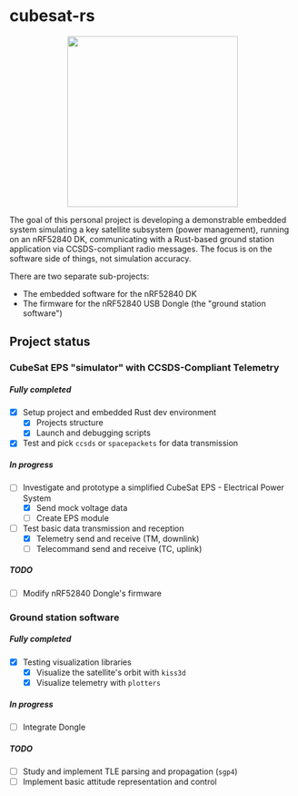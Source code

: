 # cubesat-rs
<p align="center">
  <img src="logo/logo.png " width="300" style="display: block; margin: auto;">
</p>


The goal of this personal project is developing a demonstrable embedded system simulating a key satellite subsystem (power management), running on an nRF52840 DK, communicating with a Rust-based ground station application via CCSDS-compliant radio messages.
The focus is on the software side of things, not simulation accuracy.

There are two separate sub-projects:
- The embedded software for the nRF52840 DK
- The firmware for the nRF52840 USB Dongle (the "ground station software")


## Project status
### CubeSat EPS "simulator" with CCSDS-Compliant Telemetry
##### Fully completed
- [X] Setup project and embedded Rust dev environment
  - [X] Projects structure
  - [X] Launch and debugging scripts 
- [X] Test and pick `ccsds` or `spacepackets` for data transmission

##### In progress
- [ ] Investigate and prototype a simplified CubeSat EPS - Electrical Power System
  - [X] Send mock voltage data
  - [ ] Create EPS module  
- [ ] Test basic data transmission and reception
  - [X] Telemetry send and receive (TM, downlink)
  - [ ] Telecommand send and receive (TC, uplink)   

##### TODO
- [ ] Modify nRF52840 Dongle's firmware

### Ground station software 
##### Fully completed
- [X] Testing visualization libraries
  - [X] Visualize the satellite's orbit with `kiss3d`
  - [X] Visualize telemetry with `plotters`

##### In progress
- [ ] Integrate Dongle

##### TODO
- [ ] Study and implement TLE parsing and propagation (`sgp4`)
- [ ] Implement basic attitude representation and control
